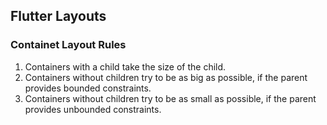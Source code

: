 ## Flutter Layouts

### Containet Layout Rules

1. Containers with a child take the size of the child.
2. Containers without children try to be as big as possible, if the parent provides bounded constraints.
3. Containers without children try to be as small as possible, if the parent provides unbounded constraints.
